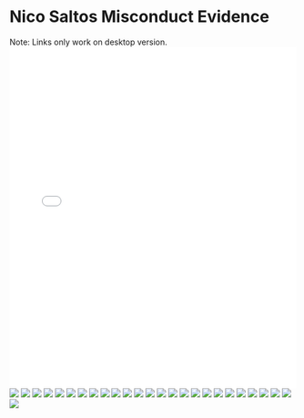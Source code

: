 
<html lang="en">
<head>
    <meta charset="UTF-8">
    <meta name="viewport" content="width=device-width, initial-scale=1.0">
    <title>Nico Saltos Misconduct Evidence Document</title>
</head>
<body>
    <h1>Nico Saltos Misconduct Evidence</h1>
    Note: Links only work on desktop version.
    <embed src="Nico Saltos Misconduct Evidence Document.pdf" type="application/pdf" width="100%" height="600px" />
    <img src="1.png" />
    <img src="2.png" />
    <img src="3.png" />
    <img src="4.png" />
    <img src="5.png" />
    <img src="6.png" />
    <img src="7.png" />
    <img src="8.png" />
    <img src="9.png" />
    <img src="10.png" />
    <img src="11.png" />
    <img src="12.png" />
    <img src="13.png" />
    <img src="14.png" />
    <img src="15.png" />
    <img src="16.png" />
    <img src="17.png" />
    <img src="18.png" />
    <img src="19.png" />
    <img src="20.png" />
    <img src="21.png" />
    <img src="22.png" />
    <img src="23.png" />
    <img src="24.png" />
    <img src="25.png" />
    <img src="26.png" />
</body>
</html>
